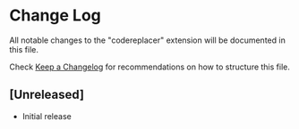 # Change Log

All notable changes to the "codereplacer" extension will be documented in this file.

Check [Keep a Changelog](http://keepachangelog.com/) for recommendations on how to structure this file.

## [Unreleased]

- Initial release